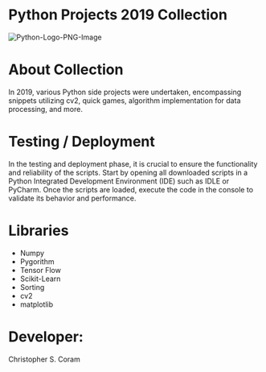 # Python Projects 2019 Collection
![Python-Logo-PNG-Image](https://user-images.githubusercontent.com/36040531/60637416-583ee080-9de8-11e9-9c47-394846b3ce8c.png)

# About Collection
In 2019, various Python side projects were undertaken, encompassing snippets utilizing cv2, quick games, algorithm implementation for data processing, and more.

# Testing / Deployment
In the testing and deployment phase, it is crucial to ensure the functionality and reliability of the scripts. Start by opening all downloaded scripts in a Python Integrated Development Environment (IDE) such as IDLE or PyCharm. Once the scripts are loaded, execute the code in the console to validate its behavior and performance. 

# Libraries
* Numpy
* Pygorithm
* Tensor Flow
* Scikit-Learn
* Sorting
* cv2
* matplotlib

# Developer:
Christopher S. Coram
